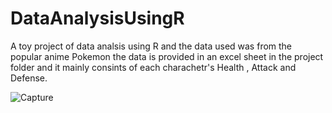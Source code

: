# DataAnalysisUsingR
A toy project of data analsis using R and the data used was from the popular anime Pokemon the data is provided in an excel sheet in the project folder and it mainly consints
of each charachetr's Health , Attack and Defense.

![Capture](https://user-images.githubusercontent.com/82836901/133132100-ede7a3a2-4606-4952-821f-d228eeec61a1.PNG)

